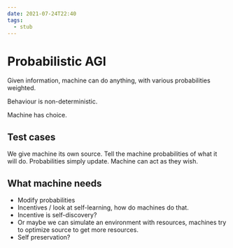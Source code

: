```yaml
---
date: 2021-07-24T22:40
tags: 
  - stub
---
```


# Probabilistic AGI

Given information, machine can do anything, with various probabilities weighted.

Behaviour is non-deterministic.

Machine has choice.

## Test cases

We give machine its own source.
Tell the machine probabilities of what it will do.
Probabilities simply update. Machine can act as they wish.

## What machine needs

- Modify probabilities
- Incentives / look at self-learning, how do machines do that.
- Incentive is self-discovery?
- Or maybe we can simulate an environment with resources, machines try to optimize source to get more resources.
- Self preservation?
